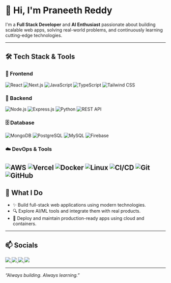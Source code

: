 # 👋 Hi, I'm Praneeth Reddy

I'm a **Full Stack Developer** and **AI Enthusiast** passionate about building scalable web apps, solving real-world problems, and continuously learning cutting-edge technologies.

---

## 🛠️ Tech Stack & Tools

### 🚀 Frontend
![React](https://img.shields.io/badge/-React-20232A?style=for-the-badge&logo=react)
![Next.js](https://img.shields.io/badge/-Next.js-000000?style=for-the-badge&logo=nextdotjs)
![JavaScript](https://img.shields.io/badge/-JavaScript-F7DF1E?style=for-the-badge&logo=javascript&logoColor=000)
![TypeScript](https://img.shields.io/badge/-TypeScript-007ACC?style=for-the-badge&logo=typescript)
![Tailwind CSS](https://img.shields.io/badge/-TailwindCSS-06B6D4?style=for-the-badge&logo=tailwindcss)

### 🧠 Backend
![Node.js](https://img.shields.io/badge/-Node.js-339933?style=for-the-badge&logo=nodedotjs)
![Express.js](https://img.shields.io/badge/-Express.js-000000?style=for-the-badge&logo=express)
![Python](https://img.shields.io/badge/-Python-3776AB?style=for-the-badge&logo=python)
![REST API](https://img.shields.io/badge/-REST%20API-000000?style=for-the-badge&logo=flask&logoColor=white)

### 🗄️ Database
![MongoDB](https://img.shields.io/badge/-MongoDB-47A248?style=for-the-badge&logo=mongodb)
![PostgreSQL](https://img.shields.io/badge/-PostgreSQL-336791?style=for-the-badge&logo=postgresql)
![MySQL](https://img.shields.io/badge/-MySQL-4479A1?style=for-the-badge&logo=mysql)
![Firebase](https://img.shields.io/badge/-Firebase-FFCA28?style=for-the-badge&logo=firebase)

### ☁️ DevOps & Tools
![AWS](https://img.shields.io/badge/-AWS-232F3E?style=for-the-badge&logo=amazonaws)
![Vercel](https://img.shields.io/badge/-Vercel-000000?style=for-the-badge&logo=vercel)
![Docker](https://img.shields.io/badge/-Docker-2496ED?style=for-the-badge&logo=docker)
![Linux](https://img.shields.io/badge/-Linux-FCC624?style=for-the-badge&logo=linux&logoColor=black)
![CI/CD](https://img.shields.io/badge/-CI%2FCD-0A0A0A?style=for-the-badge&logo=githubactions&logoColor=white)
![Git](https://img.shields.io/badge/-Git-F05032?style=for-the-badge&logo=git)
![GitHub](https://img.shields.io/badge/-GitHub-181717?style=for-the-badge&logo=github)
---

## 🧠 What I Do

- ✨ Build full-stack web applications using modern technologies.
- 🔍 Explore AI/ML tools and integrate them with real products.
- 🚀 Deploy and maintain production-ready apps using cloud and containers.
---

## 📫 Socials

<p align="left">
  <a href="https://yourdomain.com" target="_blank">
    <img src="https://img.shields.io/badge/🌐 Portfolio-000000?style=for-the-badge&logo=google-chrome&logoColor=white" />
  </a>
  <a href="https://linkedin.com/in/yourname" target="_blank">
    <img src="https://img.shields.io/badge/LinkedIn-0A66C2?style=for-the-badge&logo=linkedin&logoColor=white" />
  </a>
  <a href="https://github.com/yourusername" target="_blank">
    <img src="https://img.shields.io/badge/GitHub-181717?style=for-the-badge&logo=github&logoColor=white" />
  </a>
  <a href="mailto:yourname@example.com" target="_blank">
    <img src="https://img.shields.io/badge/Email-D14836?style=for-the-badge&logo=gmail&logoColor=white" />
  </a>
</p>

---

_“Always building. Always learning.”_
